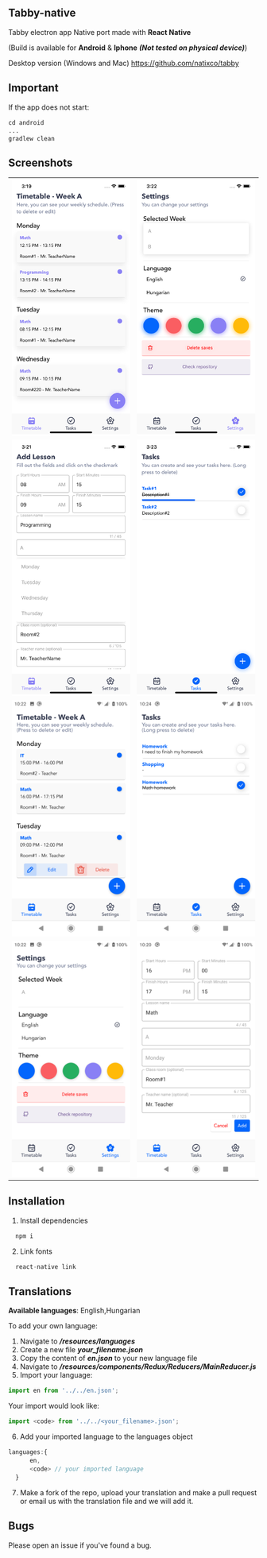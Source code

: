 ## Tabby-native

Tabby electron app Native port made with **React Native**

(Build is available for **Android** & **Iphone** ***(Not tested on physical device)***)

Desktop version (Windows and Mac)
https://github.com/natixco/tabby

## Important

If the app does not start:
```
cd android
...
gradlew clean
```

## Screenshots
<table>
  <tr>
    <td><img src="/resources/screenshots/iphone-sc.png"/></td>
    <td><img src="/resources/screenshots/iphone-sc3.png"/></td>
  </tr>
  <tr>
    <td><img src="/resources/screenshots/iphone-sc2.png"/></td>
    <td><img src="/resources/screenshots/iphone-sc4.png"/></td>
  </tr>
  <tr>
    <td><img src="/resources/screenshots/screenshot-2.png"/></td>
    <td><img src="/resources/screenshots/screenshot-4.png"/></td>
  </tr>
 <tr>
    <td><img src="/resources/screenshots/screenshot-3.png"/></td>
    <td><img src="/resources/screenshots/screenshot-1.png"/></td>
  </tr>
</table>

## Installation
1. Install dependencies
```js
  npm i
```
2. Link fonts
```js
  react-native link
```

## Translations

**Available languages**: English,Hungarian

To add your own language:
  1. Navigate to ***/resources/languages***
  2. Create a new file ***your_filename.json***
  3. Copy the content of ***en.json*** to your new language file
  4. Navigate to ***/resources/components/Redux/Reducers/MainReducer.js***
  5. Import your language:
  ```js
  import en from '../../en.json';
  ```  
  Your import would look like:
  ```js
  import <code> from '../../<your_filename>.json';
  ```  
  6. Add your imported language to the languages object
  ```js
  languages:{
        en,
        <code> // your imported language
    }
  ```
  7. Make a fork of the repo, upload your translation and make a pull request or email us with the translation file and we will add it.

## Bugs
  Please open an issue if you've found a bug. 
